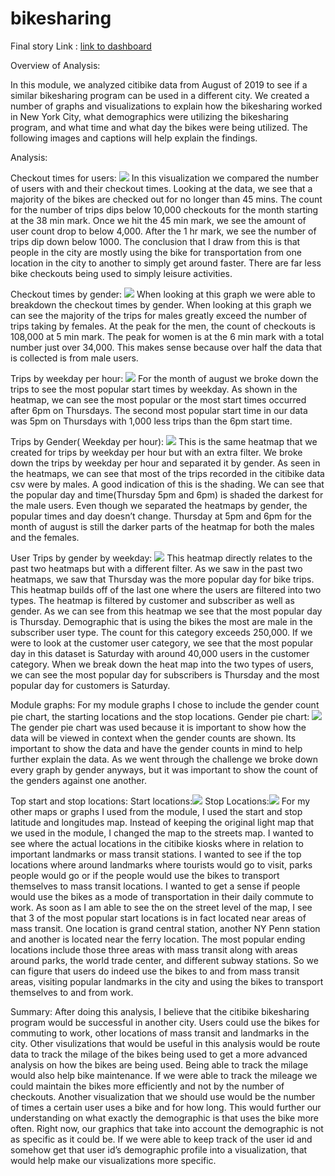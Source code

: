 # bikesharing
Final story Link : [link to dashboard](https://public.tableau.com/app/profile/derek.lescarbeau/viz/Tableau_Challenge_16420418850980/Story1?publish=yes)

Overview of Analysis:

In this module, we analyzed citibike data from August of 2019 to see if a similar bikesharing program can be used in a different city. We created a number of graphs and visualizations to explain how the bikesharing worked in New York City, what demographics were utilizing the bikesharing program, and what time and what day the bikes were being utilized. The following images and captions will help explain the findings. 

Analysis:

Checkout times for users:
![](Resources/Trip_Duration.PNG)
In this visualization we compared the number of users with and their checkout times. Looking at the data, we see that a majority of the bikes are checked out for no longer than 45 mins. The count for the number of trips dips below 10,000 checkouts for the month starting at the 38 min mark. Once we hit the 45 min mark, we see the amount of user count drop to below 4,000. After the 1 hr mark, we see the number of trips dip down below 1000. The conclusion that I draw from this is that people in the city are mostly using the bike for transportation from one location in the city to another to simply get around faster. There are far less bike checkouts being used to simply leisure activities.

Checkout times by gender:
![](Resources/Checkout_times_by_gender.PNG)
When looking at this graph we were able to breakdown the checkout times by gender. When looking at this graph we can see the majority of the trips for males greatly exceed the number of trips taking by females. At the peak for the men, the count of checkouts is 108,000 at 5 min mark. The peak for women is at the 6 min mark with a total number just over 34,000. This makes sense because over half the data that is collected is from male users. 

Trips by weekday per hour:
![](Resources/Trips_weekday_hour.PNG)
For the month of august we broke down the trips to see the most popular start times by weekday. As shown in the heatmap, we can see the most popular or the most start times occurred after 6pm on Thursdays. The second most popular start time in our data was 5pm on Thursdays with 1,000 less trips than the 6pm start time. 

Trips by Gender( Weekday per hour):
![](Resources/Trips_weekday_hour_gender.PNG)
This is the same heatmap that we created for trips by weekday per hour but with an extra filter. We broke down the trips by weekday per hour and separated it by gender. As seen in the heatmaps, we can see that most of the trips recorded in the citibike data csv were by males. A good indication of this is the shading. We can see that the popular day and time(Thursday 5pm and 6pm) is shaded the darkest for the male users. Even though we separated the heatmaps by gender, the popular times and day doesn’t change.  Thursday at 5pm and 6pm for the month of august is still the darker parts of the heatmap for both the males and the females. 

User Trips by gender by weekday:
![](Resources/User_type.PNG)
This heatmap directly relates to the past two heatmaps but with a different filter. As we saw in the past two heatmaps, we saw that Thursday was the more popular day for bike trips. This heatmap builds off of the last one where the users are filtered into two types. The heatmap is filtered by customer and subscriber as well as gender. As we can see from this heatmap we see that the most popular day is Thursday. Demographic that is using the bikes the most are male in the subscriber user type. The count for this category exceeds 250,000. If we were to look at the customer user category, we see that the most popular day in this dataset is Saturday with around 40,000 users in the customer category. When we break down the heat map into the two types of users, we can see the most popular day for subscribers is Thursday and the most popular day for customers is Saturday. 

Module graphs:
For my module graphs I chose to include the gender count pie chart, the starting locations and the stop locations. 
Gender pie chart:
![](Resources/Gender_total.PNG)
The gender pie chart was used because it is important to show how the data will be viewed in context when the gender counts are shown. Its important to show the data and have the gender counts in mind to help further explain the data. As we went through the challenge we broke down every graph by gender anyways, but it was important to show the count of the genders against one another. 

Top start and stop locations:
Start locations:![](Resources/start_location.PNG) Stop Locations:![](Resources/End_locations.PNG)
For my other maps or graphs I used from the module, I used the start and stop latitude and longitudes map. Instead of keeping the original light map that we used in the module, I changed the map to the streets map. I wanted to see where the actual locations in the citibike kiosks where in relation to important landmarks or mass transit stations. I wanted to see if the top locations where around landmarks where tourists would go to visit, parks people would go or if the people would use the bikes to transport themselves to mass transit locations. I wanted to get a sense if people would use the bikes as a mode of transportation in their daily commute to work. 
As soon as I am able to see the on the street level of the map, I see that 3 of the most popular start locations is in fact located near areas of mass transit. One location is grand central station, another NY Penn station and another is located near the ferry location. 
The most popular ending locations include those three areas with mass transit along with areas around parks, the world trade center, and different subway stations. So we can figure that users do indeed use the bikes to and from mass transit areas, visiting popular landmarks in the city and using the bikes to transport themselves to and from work. 


Summary:
After doing this analysis, I believe that the citibike bikesharing program would be successful in another city. Users could use the bikes for commuting to work, other locations of mass transit and landmarks in the city. 
Other visulizations that would be useful in this analysis would be route data to track the milage of the bikes being used to get a more advanced analysis on how the bikes are being used. Being able to track the milage would also help bike maintenance. If we were able to track the mileage we could maintain the bikes more efficiently and not by the number of checkouts. Another visualization that we should use would be the number of times a certain user uses a bike and for how long. This would further our understanding on what exactly the demographic is that uses the bike more often. Right now, our graphics that take into account the demographic is not as specific as it could be. If we were able to keep track of the user id and somehow get that user id’s demographic profile into a visualization, that would help make our visualizations more specific. 

